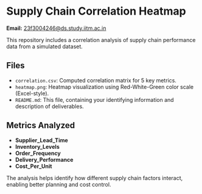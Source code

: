 # Supply Chain Correlation Heatmap

**Email:** 23f3004246@ds.study.iitm.ac.in

This repository includes a correlation analysis of supply chain performance data from a simulated dataset.

## Files

- `correlation.csv`: Computed correlation matrix for 5 key metrics.
- `heatmap.png`: Heatmap visualization using Red-White-Green color scale (Excel-style).
- `README.md`: This file, containing your identifying information and description of deliverables.

## Metrics Analyzed

- **Supplier_Lead_Time**
- **Inventory_Levels**
- **Order_Frequency**
- **Delivery_Performance**
- **Cost_Per_Unit**

The analysis helps identify how different supply chain factors interact, enabling better planning and cost control.
